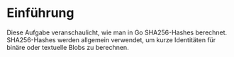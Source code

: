 # Einführung

Diese Aufgabe veranschaulicht, wie man in Go SHA256-Hashes berechnet. SHA256-Hashes werden allgemein verwendet, um kurze Identitäten für binäre oder textuelle Blobs zu berechnen.
